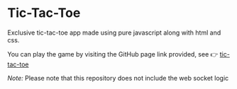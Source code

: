 # Tic-Tac-Toe

Exclusive tic-tac-toe app made using pure javascript along with html and css.

You can play the game by visiting the GitHub page link provided, see 👉
[tic-tac-toe](https://rare-00x00.github.io/tic-tac-toe/)

_Note:_ Please note that this repository does not include the web socket logic
